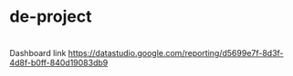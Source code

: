# de-project
#



Dashboard link
https://datastudio.google.com/reporting/d5699e7f-8d3f-4d8f-b0ff-840d19083db9
